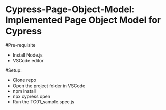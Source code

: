 # Cypress-Page-Object-Model: Implemented Page Object Model for Cypress


#Pre-requisite
- Install Node.js
- VSCode editor

#Setup:
- Clone repo
- Open the project folder in VSCode
- npm install
- npx cypress open 
- Run the TC01_sample.spec.js
